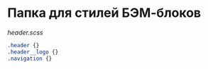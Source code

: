 # Папка для стилей БЭМ-блоков

_header.scss_

```css
.header {}
.header__logo {}
.navigation {}
```
